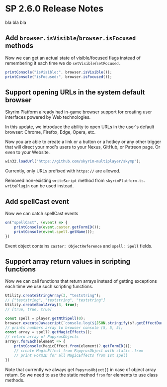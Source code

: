 # SP 2.6.0 Release Notes
bla bla bla

## Add `browser.isVisible`/`browser.isFocused` methods

Now we can get an actual state of visible/focused flags instead of remembering it each time we do `setVisible`/`setFocused`.

```typescript
printConsole("isVisible:", browser.isVisible());
printConsole("isFocused:", browser.isFocused());
```


## Support opening URLs in the system default browser

Skyrim Platform already had in-game browser support for creating user interfaces powered by Web technologies.

In this update, we introduce the ability to open URLs in the user's default browser: Chrome, Firefox, Edge, Opera, etc.

Now you are able to create a link or a button or a hotkey or any other trigger that will direct your mod's users to your Nexus, GitHub, or Patreon page. Or even to your Website.

```typescript
win32.loadUrl("https://github.com/skyrim-multiplayer/skymp");
```

Currently, only URLs prefixed with `https://` are allowed.


Removed non-existing `writeScript` method from `skyrimPlatform.ts`. `writePlugin` can be used instead.


## Add spellCast event

Now we can catch spellCast events

```typescript
on("spellCast", (event) => {
    printConsole(event.caster.getFormID());
    printConsole(event.spell.getName());
})
```

Event object contains `caster: ObjectReference` and `spell: Spell` fields.


## Support array return values in scripting functions

Now we can call functions that return arrays instead of getting exceptions each time we use such scripting functions.

```typescript
Utility.createStringArray(3, "teststring");
// ["teststring", "teststring", "teststring"]
Utility.createBoolArray(3, true);
// [true, true, true]

const spell = player.getNthSpell(0);
browser.executeJavascript(`console.log(${JSON.stringify(s?.getEffectDurations())})`);
// prints numbers array to browser console [5, 5, 5];
const array = spell?.getMagicEffects();
// return array of PapyrusObjects
array?.forEach(element => {
    printConsole(MagicEffect.from(element)?.getFormID());
    // create MagicEffect from PapyrusObject with static .from
    // print FormID for all MagicEffects from 1st spell
})
```

Note that currently we always get `PapyrusObject[]` in case of object array return.
So we need to use the static method `from` for elements to use class methods.


